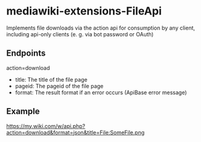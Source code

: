 # mediawiki-extensions-FileApi

Implements file downloads via the action api for consumption by any client, including api-only clients (e. g. via bot password or OAuth)


## Endpoints

action=download
- title: The title of the file page
- pageid: The pageid of the file page
- format: The result format if an error occurs (ApiBase error message)

## Example

https://my.wiki.com/w/api.php?action=download&format=json&title=File:SomeFile.png

